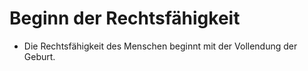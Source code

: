 # Beginn der Rechtsfähigkeit

- Die Rechtsfähigkeit des Menschen beginnt mit der Vollendung der Geburt.


